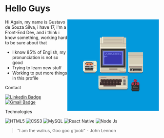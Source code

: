 # Hello Guys

<img align='right' src="Cool_Gif.gif" width="300">

Hi Again, my name is Gustavo de Souza Silva, i have 17, i'm a Front-End Dev, and i think i know something, working hard to be sure about that

* I know 85% of English, my pronunciation is not so good
* Trying to learn new stuff
* Working to put more things in this profile
 
<p>Contact</p>

[![Linkedin Badge](https://img.shields.io/badge/LinkedIn-0077B5?style=for-the-badge&logo=linkedin&logoColor=white&link=https://www.linkedin.com/in/gustavo-de-souza-077598206/)](https://www.linkedin.com/in/gustavo-de-souza-077598206/)
[![Gmail Badge](https://img.shields.io/badge/Gmail-D14836?style=for-the-badge&logo=gmail&logoColor=white&link=https://twitter.com/IGotaMellowship)](noobshippuden13@gmail.com)

<p>Technologies</p>

![HTML5](https://img.shields.io/badge/HTML5-E34F26?style=for-the-badge&logo=html5&logoColor=white)
![CSS3](https://img.shields.io/badge/CSS3-1572B6?style=for-the-badge&logo=css3&logoColor=white)
![MySQL](https://img.shields.io/badge/MySQL-00000F?style=for-the-badge&logo=mysql&logoColor=white)
![React Native](https://img.shields.io/badge/React_Native-20232A?style=for-the-badge&logo=react&logoColor=61DAFB)
![Node Js](https://img.shields.io/badge/Node.js-43853D?style=for-the-badge&logo=node-dot-js&logoColor=white)

 > "I am the walrus, Goo goo g'joob" - John Lennon
